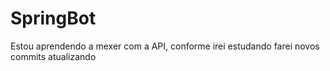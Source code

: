# SpringBot
Estou aprendendo a mexer com a API, conforme irei estudando farei novos commits atualizando 

